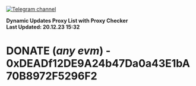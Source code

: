 [![Telegram channel](https://img.shields.io/endpoint?url=https://runkit.io/damiankrawczyk/telegram-badge/branches/master?url=https://t.me/n4z4v0d)](https://t.me/n4z4v0d) 

**Dynamic Updates Proxy List with Proxy Checker**  
**Last Updated: 20.12.23 15:32**

# DONATE (_any evm_) - 0xDEADf12DE9A24b47Da0a43E1bA70B8972F5296F2
